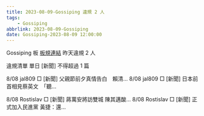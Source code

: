 ```yaml
---
title: 2023-08-09-Gossiping 違規 2 人
tags:
    - Gossiping
abbrlink: 2023-08-09-Gossiping
date: Gossiping-2023-08-09 12:00:00
---
```

Gossiping 板 [板規連結](https://www.ptt.cc/bbs/Gossiping/M.1637425085.A.07D.html)
昨天違規 2 人
<!-- more -->

違規清單
單日 [新聞] 不得超過 1 篇

8/08 jal809 □ [新聞] 父親節前夕真情告白　賴清…
8/08 jal809 □ [新聞] 日本前首相見蔡英文　「聽…

8/08 Rostislav □ [新聞] 蔣萬安將訪雙城 陳其邁酸…
8/08 Rostislav □ [新聞] 正式加入民進黨 黃捷：還…
